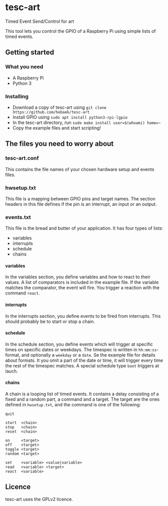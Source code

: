 # tesc-art
Timed Event Send/Control for art

This tool lets you control the GPIO of a Raspberry Pi using simple lists of timed events.

## Getting started

### What you need
* A Raspberry Pi
* Python 3

### Installing
* Download a copy of tesc-art using `git clone https://github.com/hebaek/tesc-art`
* Install GPIO using `sudo apt install python3-rpi-lgpio`
* In the tesc-art directory, run `sudo make install user=$(whoami) home=~`
* Copy the example files and start scripting!


## The files you need to worry about

### tesc-art.conf
This contains the file names of your chosen hardware setup and events files.

### hwsetup.txt
This file is a mapping between GPIO pins and target names.
The section headers in this file defines if the pin is an interrupt, an input or an output.

### events.txt
This file is the bread and butter of your application. It has four types of lists:
* variables
* interrupts
* schedule
* chains

#### variables
In the variables section, you define variables and how to react to their values.
A list of comparators is included in the example file.
If the variable matches the comparator, the event will fire.
You trigger a reaction with the command `react`.

#### interrupts
In the interrupts section, you define events to be fired from interrupts. This should probably be to start or stop a chain.

#### schedule
In the schedule section, you define events which will trigger at specific times on specific dates or weekdays.
The timespec is written in `hh:mm:ss`-format, and optionally a `weekday` or a `date`. Se the example file for details about formats.
It you omit a part of the date or time, it will trigger every time the rest of the timespec matches.
A special schedule type `boot` triggers at lauch.

#### chains
A chain is a looping list of timed events. It contains a delay consisting of a fixed and a random part, a command and a target.
The target are the ones defined in `hwsetup.txt`, and the command is one of the following:
```
quit

start  <chain>
stop   <chain>
reset  <chain>

on     <target>
off    <target>
toggle <target>
random <target>

set    <variable> <value|variable>
read   <variable> <target>
react  <variable>
```


## Licence
tesc-art uses the GPLv2 licence.
